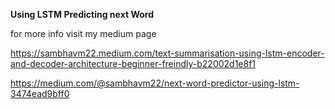 **Using LSTM Predicting next Word**

for more info visit my medium page

https://sambhavm22.medium.com/text-summarisation-using-lstm-encoder-and-decoder-architecture-beginner-freindly-b22002d1e8f1

https://medium.com/@sambhavm22/next-word-predictor-using-lstm-3474ead9bff0
